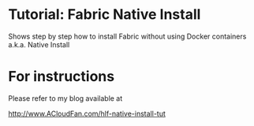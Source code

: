 Tutorial: Fabric Native Install
===============================

Shows step by step how to install Fabric without using Docker containers
a.k.a.  Native Install

For instructions
================

Please refer to my blog available at

http://www.ACloudFan.com/hlf-native-install-tut

